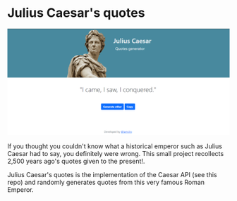 # Julius Caesar's quotes 

![Julius Caesar](https://github.com/iamciro/caesar-quotes/blob/main/caesar/static/img/caesar_screen.png)

If you thought you couldn't know what a historical emperor such as Julius Caesar had to say, you definitely were wrong. 
This small project recollects 2,500 years ago's quotes given to the present!.

Julius Caesar's quotes is the implementation of the Caesar API (see this repo) and randomly generates quotes from this very famous Roman Emperor.
